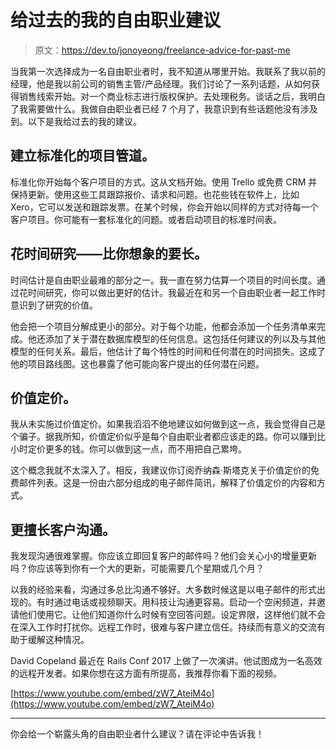 # 给过去的我的自由职业建议

> 原文：<https://dev.to/jonoyeong/freelance-advice-for-past-me>

当我第一次选择成为一名自由职业者时，我不知道从哪里开始。我联系了我以前的经理，他是我以前公司的销售主管/产品经理。我们讨论了一系列话题，从如何获得销售线索开始。对一个商业标志进行版权保护。去处理税务。谈话之后，我明白了我需要做什么。我做自由职业者已经 7 个月了，我意识到有些话题他没有涉及到。以下是我给过去的我的建议。

## 建立标准化的项目管道。

标准化你开始每个客户项目的方式。这从文档开始。使用 Trello 或免费 CRM 并保持更新。使用这些工具跟踪报价、请求和问题。也花些钱在软件上，比如 Xero，它可以发送和跟踪发票。在某个时候，你会开始以同样的方式对待每一个客户项目。你可能有一套标准化的问题。或者启动项目的标准时间表。

## 花时间研究——比你想象的要长。

时间估计是自由职业最难的部分之一。我一直在努力估算一个项目的时间长度。通过花时间研究，你可以做出更好的估计。我最近在和另一个自由职业者一起工作时意识到了研究的价值。

他会把一个项目分解成更小的部分。对于每个功能，他都会添加一个任务清单来完成。他还添加了关于潜在数据库模型的任何信息。这包括任何建议的列以及与其他模型的任何关系。最后，他估计了每个特性的时间和任何潜在的时间损失。这成了他的项目路线图。这也暴露了他可能向客户提出的任何潜在问题。

## 价值定价。

我从未实施过价值定价。如果我滔滔不绝地建议如何做到这一点，我会觉得自己是个骗子。据我所知，价值定价似乎是每个自由职业者都应该走的路。你可以赚到比小时定价更多的钱。你可以做到这一点，而不用把自己累垮。

这个概念我就不太深入了。相反，我建议你订阅乔纳森·斯塔克关于价值定价的免费邮件列表。这是一份由六部分组成的电子邮件简讯，解释了价值定价的内容和方式。

## 更擅长客户沟通。

我发现沟通很难掌握。你应该立即回复客户的邮件吗？他们会关心小的增量更新吗？你应该等到你有一个大的更新，可能需要几个星期或几个月？

以我的经验来看，沟通过多总比沟通不够好。大多数时候这是以电子邮件的形式出现的。有时通过电话或视频聊天。用科技让沟通更容易。启动一个空闲频道，并邀请他们使用它。让他们知道你什么时候有空回答问题。设定界限，这样他们就不会在深入工作时打扰你。远程工作时，很难与客户建立信任。持续而有意义的交流有助于缓解这种情况。

David Copeland 最近在 Rails Conf 2017 上做了一次演讲。他试图成为一名高效的远程开发者。如果你想在这方面有所提高，我推荐你看下面的视频。

[https://www.youtube.com/embed/zW7_AteiM4o](https://www.youtube.com/embed/zW7_AteiM4o)

* * *

你会给一个崭露头角的自由职业者什么建议？请在评论中告诉我！